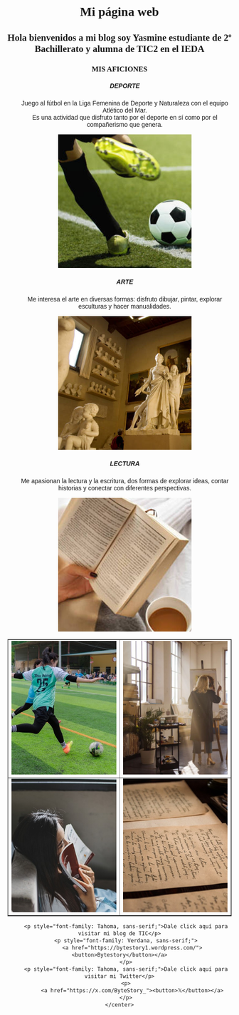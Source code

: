 <html>
<head>
<title>Mi página web</title></head>
<body style="background-image: url('abstract-rainbow-6296890.jpg');
 background-repeat: no-repeat; 
 background-size: cover; 
 background-position: center;">
<center>
    <h1 style="font-family: Copperplate, Papyrus, fantasy;">Mi página web</h1>
    <h2 style="font-family: Copperplate, Papyrus, fantasy;">Hola bienvenidos a mi blog soy Yasmine estudiante de 2º Bachillerato y alumna de TIC2 en el IEDA</h2>
        <h3 style="font-family: Copperplate, Papyrus, fantasy;">MIS AFICIONES</h3>
        <ul>
            <h5 style="font-family: Tahoma, sans-serif;">DEPORTE</h5>
            <p style="font-family: Verdana, sans-serif;">
                Juego al fútbol en la Liga Femenina de Deporte y Naturaleza con el equipo Atlético del Mar. <br>
                Es una actividad que disfruto tanto por el deporte en sí como por el compañerismo que genera.
            </p>
            <center><img src="oie_IyJGlSTt8HzN.jpg" style="width: 300px; height: 300px; object-fit: cover;"></center>
            <h5 style="font-family: Tahoma, sans-serif;">ARTE</h5>
            <p style="font-family: Verdana, sans-serif;">
                Me interesa el arte en diversas formas: disfruto dibujar, pintar, explorar esculturas y hacer manualidades.
            </p>
            <center><img src="oie_t1cBrH3tBNEs.jpg" style="width: 300px; height: 300px; object-fit: cover;"></center>
            <h5 style="font-family: Tahoma, sans-serif;">LECTURA</h5>
            <p style="font-family: Verdana, sans-serif;">
                Me apasionan la lectura y la escritura, dos formas de explorar ideas, contar historias y conectar con diferentes perspectivas.
            </p>
            <center><img src="oie_od9VYK9XMXGx.jpg" style="width: 300px; height: 300px; object-fit: cover;"></center>
        </ul>

<table border="1" style="border-collapse: collapse; margin: 0 auto; text-align: center; width: auto;">
    <tr>
        <td>
            <a href="football-7393809_640.jpg" target="_blank">
                <img src="football-7393809_640.jpg"  style="width: 300px; height: 300px; object-fit: cover;">
            </a>
        </td>
        <td>
            <a href="Captura de pantalla 2024-12-15 215954.jpg" target="_blank">
                <img src="Captura de pantalla 2024-12-15 215954.jpg"  style="width: 300px; height: 300px; object-fit: cover;">
            </a>
        </td>
    </tr>
    <tr>
        <td>
            <a href="woman-4178187_640.jpg" target="_blank">
                <img src="woman-4178187_640.jpg"  style="width: 300px; height: 300px; object-fit: cover;">
            </a>
        </td>
        <td>
            <a href="old-letters-436501_640.jpg" target="_blank">
                <img src="old-letters-436501_640.jpg"  style="width: 300px; height: 300px; object-fit: cover;">
            </a>
        </td>
    </tr>
</table>

        <p style="font-family: Tahoma, sans-serif;">Dale click aquí para visitar mi blog de TIC</p>
        <p style="font-family: Verdana, sans-serif;">
            <a href="https://bytestory1.wordpress.com/"><button>Bytestory</button></a>
        </p>
        <p style="font-family: Tahoma, sans-serif;">Dale click aquí para visitar mi Twitter</p>
        <p>
            <a href="https://x.com/ByteStory_"><button>𝕏</button></a>
        </p>
    </center>
</body>
</html>
